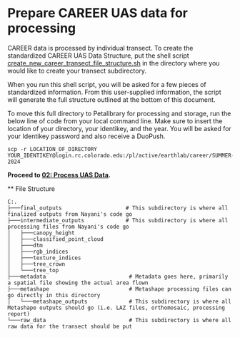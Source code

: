 # Prepare CAREER UAS data for processing

CAREER data is processed by individual transect. To create the standardized CAREER UAS Data Structure, put the shell script [create_new_career_transect_file_structure.sh](https://github.com/TylerLMcIntosh/career_fieldwork/blob/main/code/create_new_career_transect_file_structure.sh) in the directory where you would like to create your transect subdirectory.

When you run this shell script, you will be asked for a few pieces of standardized information. From this user-supplied information, the script will generate the full structure outlined at the bottom of this document.

To move this full directory to Petalibrary for processing and storage, run the below line of code from your local command line. Make sure to insert the location of your directory, your identikey, and the year. You will be asked for your Identikey password and also receive a DuoPush.
```
scp -r LOCATION_OF_DIRECTORY YOUR_IDENTIKEY@login.rc.colorado.edu:/pl/active/earthlab/career/SUMMER-2024
```

**Proceed to [02: Process UAS Data](https://github.com/TylerLMcIntosh/career_fieldwork/blob/main/workflows/02_process_uas_data.md).**

** File Structure
```
C:.
├───final_outputs                    # This subdirectory is where all finalized outputs from Nayani's code go
├───intermediate_outputs             # This subdirectory is where all processing files from Nayani's code go
│   ├───canopy_height
│   ├───classified_point_cloud
│   ├───dtm
│   ├───rgb_indices
│   ├───texture_indices
│   ├───tree_crown
│   └───tree_top
├───metadata                          # Metadata goes here, primarily a spatial file showing the actual area flown
├───metashape                         # Metashape processing files can go directly in this directory
│   └───metashape_outputs             # This subdirectory is where all Metashape outputs should go (i.e. LAZ files, orthomosaic, processing report)
└───raw_data                          # This subdirectory is where all raw data for the transect should be put
```

